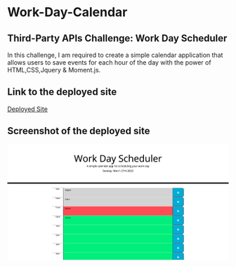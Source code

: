 # Work-Day-Calendar

## Third-Party APIs Challenge: Work Day Scheduler

In this challenge, I am required to create a simple calendar application that allows users to save events for each hour of the day with the power of HTML,CSS,Jquery & Moment.js.


## Link to the deployed site
[Deployed Site](https://onlydeniros.github.io/work-day-calendar/)

## Screenshot of the deployed site
![ScreenShot](Screen%20Shot%202022-03-27%20at%2011.21.47%20AM.png)